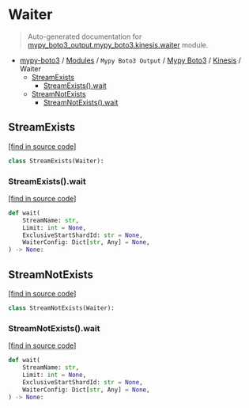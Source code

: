 # Waiter

> Auto-generated documentation for [mypy_boto3_output.mypy_boto3.kinesis.waiter](https://github.com/vemel/mypy_boto3/blob/master/mypy_boto3_output/mypy_boto3/kinesis/waiter.py) module.

- [mypy-boto3](../../../README.md#mypy_boto3) / [Modules](../../../MODULES.md#mypy-boto3-modules) / `Mypy Boto3 Output` / [Mypy Boto3](../index.md#mypy-boto3) / [Kinesis](index.md#kinesis) / Waiter
    - [StreamExists](#streamexists)
        - [StreamExists().wait](#streamexistswait)
    - [StreamNotExists](#streamnotexists)
        - [StreamNotExists().wait](#streamnotexistswait)

## StreamExists

[[find in source code]](https://github.com/vemel/mypy_boto3/blob/master/mypy_boto3_output/mypy_boto3/kinesis/waiter.py#L9)

```python
class StreamExists(Waiter):
```

### StreamExists().wait

[[find in source code]](https://github.com/vemel/mypy_boto3/blob/master/mypy_boto3_output/mypy_boto3/kinesis/waiter.py#L12)

```python
def wait(
    StreamName: str,
    Limit: int = None,
    ExclusiveStartShardId: str = None,
    WaiterConfig: Dict[str, Any] = None,
) -> None:
```

## StreamNotExists

[[find in source code]](https://github.com/vemel/mypy_boto3/blob/master/mypy_boto3_output/mypy_boto3/kinesis/waiter.py#L22)

```python
class StreamNotExists(Waiter):
```

### StreamNotExists().wait

[[find in source code]](https://github.com/vemel/mypy_boto3/blob/master/mypy_boto3_output/mypy_boto3/kinesis/waiter.py#L25)

```python
def wait(
    StreamName: str,
    Limit: int = None,
    ExclusiveStartShardId: str = None,
    WaiterConfig: Dict[str, Any] = None,
) -> None:
```
